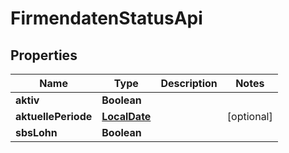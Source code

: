 
# FirmendatenStatusApi

## Properties
Name | Type | Description | Notes
------------ | ------------- | ------------- | -------------
**aktiv** | **Boolean** |  | 
**aktuellePeriode** | [**LocalDate**](LocalDate.md) |  |  [optional]
**sbsLohn** | **Boolean** |  | 



